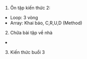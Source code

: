 1. Ôn tập kiến thức 2:

- Loop: 3 vòng
- Array: Khai báo, C,R,U,D (Method)

2. Chữa bài tập về nhà

-

3. Kiến thức buổi 3
